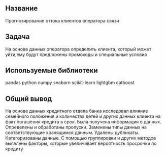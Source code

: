 ## Название

Прогнозирование оттока клиентов оператора связи

## Задача

На основе данных оператора определить клиента, который может уйти,ему будут предложены промокоды и специальные условия 

## Используемые библиотеки
pandas python numpy seaborn scikit-learn lightgbm catboost

## Общий вывод
На основе данных кредитного отдела банка исследовал влияние семейного положения и количества детей и других данных клиента на факт погашения кредита в срок. Была получена информация о данных. Определены и обработаны пропуски. Заменены типы данных на соответствующие хранящимся данным. Удалены дубликаты. Категоризованы данные. С помощью группировки и других методов выявлены факторы, которые увеличивает вероятность просрочки по кредиту
